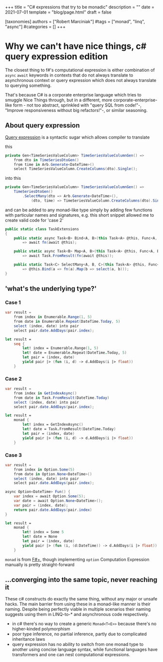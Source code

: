 +++
title =  "C# expressions that try to be monadic"
description =  ""
date =  2021-07-01
template = "blog/page.html"
draft =  false

[taxonomies]
authors = ["Robert Marciniak"]
#tags =  ["monad", "linq", "async"]
#categories =  []
+++

# Why we can't have nice things, c# query expression edition

The closest thing to f#'s computational expression is either combination of `async` `await` keywords in contexts that
do not always translate to asynchronous context or query expression which does not always translate to querying something.

That's because C# is a corporate enterprise language which tries to smuggle Nice Things through, but in a different,
more corporate-enterprise-like form - not too abstract, sprinkled with "query SQL from code!"-, "Improve responsiveness without big refactors!"-, or similar seasoning.

## About query expression

[Query expression](https://docs.microsoft.com/en-us/dotnet/csharp/linq/query-expression-basics) is a syntactic sugar which allows compiler to translate

this
```cs
private Gen<TimeSeriesValueColumn> TimeSeriesValueColumnGen() =>
    from dto in TimeSeriesDtoGen()
    from time in Arb.Generate<DateTime>()
    select TimeSeriesValueColumn.CreateColumns(dto).Single();
```

into this

```cs
private Gen<TimeSeriesValueColumn> TimeSeriesValueColumnGen() =>
    TimeSeriesDtoGen()
        .SelectMany(dto => Arb.Generate<DateTime>(),
            (dto, time) => TimeSeriesValueColumn.CreateColumns(dto).Single());
```

and can be added to any monad-like type simply by adding few functions
with particular names and signatures, e.g. this short snippet allowed me to create valid code for 'case 2'

```cs
public static class TaskExtensions
{
    public static async Task<B> Bind<A, B>(this Task<A> @this, Func<A, Task<B>> fn)
        => await fn(await @this);

    public static async Task<B> Map<A, B>(this Task<A> @this, Func<A, B> fn)
        => await Task.FromResult(fn(await @this));

    public static Task<C> SelectMany<A, B, C>(this Task<A> @this, Func<A, Task<B>> fn, Func<A, B, C> select)
        => @this.Bind(a => fn(a).Map(b => select(a, b)));
}
```

## 'what's the underlying type?'

### Case 1

```cs
var result =
    from index in Enumerable.Range(1, 5)
    from date in Enumerable.Repeat(DateTime.Today, 5)
    select (index, date) into pair
    select pair.date.AddDays(pair.index);
```

```fs
let result =
    seq {
        let! index = Enumerable.Range(1, 5)
        let! date = Enumerable.Repeat(DateTime.Today, 5)
        let pair = (index, date)
        yield pair |> (fun (i, d) -> d.AddDays(i |> float))
    }
```

### Case 2

```cs
var result =
    from index in GetIndexAsync()
    from date in Task.FromResult(DateTime.Today)
    select (index, date) into pair
    select pair.date.AddDays(pair.index);
```

```fs
let result =
    monad {
        let! index = GetIndexAsync()
        let! date = Task.FromResult(DateTime.Today)
        let pair = (index, date)
        yield pair |> (fun (i, d) -> d.AddDays(i |> float))
    }
```

### Case 3
```cs
var result =
    from index in Option.Some(5)
    from date in Option.None<DateTime>()
    select (index, date) into pair
    select pair.date.AddDays(pair.index);
```

```cs
async Option<DateTime> Fun() {
    var index = await Option.Some(5);
    var date = await Option.None<DateTime>();
    var pair = (index, date);
    return pair.date.AddDays(pair.index)
}
```

```fs
let result =
    monad {
        let! index = Some 5
        let! date = None
        let pair = (index, date)
        yield pair |> (fun (i, (d:DateTime)) -> d.AddDays(i |> float))
    }
```
`monad` is from [F#+](http://fsprojects.github.io/FSharpPlus/), though implementing `option` Computation Expression manually is pretty straight-forward

## ...converging into the same topic, never reaching it

These c# constructs do exactly the same thing, without any major or unsafe hacks. The main barrier from using these in a monad-like manner is their naming. Despite being perfectly viable in multiple scenarios their naming suggests using them in LINQ-to-* and asynchronous code respectively.

- in c# there's no way to create a generic `Monad<T<E>>` because there's no higher-kinded polymorphism
- poor type inference, no partial inference, partly due to complicated inheritance laws
- query expression has no ability to switch from one monad type to another using concise language syntax, while functional languages have transformers and one can nest computational expressions.
